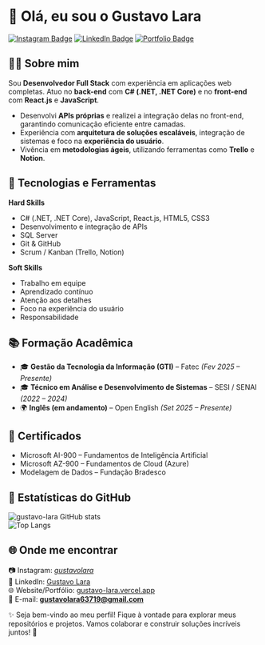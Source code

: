 # 👋 Olá, eu sou o Gustavo Lara  

[![Instagram Badge](https://img.shields.io/badge/-Instagram-E4405F?style=flat-square&logo=instagram&logoColor=white&link=https://www.instagram.com/_gustavolara_/)](https://www.instagram.com/_gustavolara_/)
[![LinkedIn Badge](https://img.shields.io/badge/-LinkedIn-0077B5?style=flat-square&logo=linkedin&logoColor=white&link=https://www.linkedin.com/in/gustavo-lara-2950a32b3/)](www.linkedin.com/in/gustavo-lara-26102006www)
[![Portfolio Badge](https://img.shields.io/badge/-Portfolio-000000?style=flat-square&logo=vercel&logoColor=white&link=https://gustavo-lara.vercel.app/)](https://gustavo-lara.vercel.app/)


## 👨‍💻 Sobre mim  
Sou **Desenvolvedor Full Stack** com experiência em aplicações web completas. Atuo no **back-end** com **C# (.NET, .NET Core)** e no **front-end** com **React.js** e **JavaScript**.  

- Desenvolvi **APIs próprias** e realizei a integração delas no front-end, garantindo comunicação eficiente entre camadas.  
- Experiência com **arquitetura de soluções escaláveis**, integração de sistemas e foco na **experiência do usuário**.  
- Vivência em **metodologias ágeis**, utilizando ferramentas como **Trello** e **Notion**.  

## 🚀 Tecnologias e Ferramentas  

**Hard Skills**  
- C# (.NET, .NET Core), JavaScript, React.js, HTML5, CSS3  
- Desenvolvimento e integração de APIs  
- SQL Server  
- Git & GitHub  
- Scrum / Kanban (Trello, Notion)  

**Soft Skills**  
- Trabalho em equipe  
- Aprendizado contínuo  
- Atenção aos detalhes  
- Foco na experiência do usuário  
- Responsabilidade  

## 📚 Formação Acadêmica  
- 🎓 **Gestão da Tecnologia da Informação (GTI)** – Fatec *(Fev 2025 – Presente)*  
- 🎓 **Técnico em Análise e Desenvolvimento de Sistemas** – SESI / SENAI *(2022 – 2024)*  
- 🌍 **Inglês (em andamento)** – Open English *(Set 2025 – Presente)*  

## 📜 Certificados  
- Microsoft AI-900 – Fundamentos de Inteligência Artificial  
- Microsoft AZ-900 – Fundamentos de Cloud (Azure)  
- Modelagem de Dados – Fundação Bradesco  

## 🌟 Estatísticas do GitHub  
![gustavo-lara GitHub stats](https://github-readme-stats.vercel.app/api?username=gustavo-lara&show_icons=true&theme=dracula)  
![Top Langs](https://github-readme-stats.vercel.app/api/top-langs/?username=gustavo-lara&layout=compact&langs_count=6&theme=dracula)  

## 🌐 Onde me encontrar  
📷 Instagram: [_gustavolara_](https://www.instagram.com/_gustavolara_/)  
💼 LinkedIn: [Gustavo Lara](https://www.linkedin.com/in/gustavo-lara-2950a32b3/)  
🌐 Website/Portfólio: [gustavo-lara.vercel.app](https://gustavo-lara.vercel.app/)  
📧 E-mail: **gustavolara63719@gmail.com**  

✨ Seja bem-vindo ao meu perfil! Fique à vontade para explorar meus repositórios e projetos. Vamos colaborar e construir soluções incríveis juntos! 🚀
